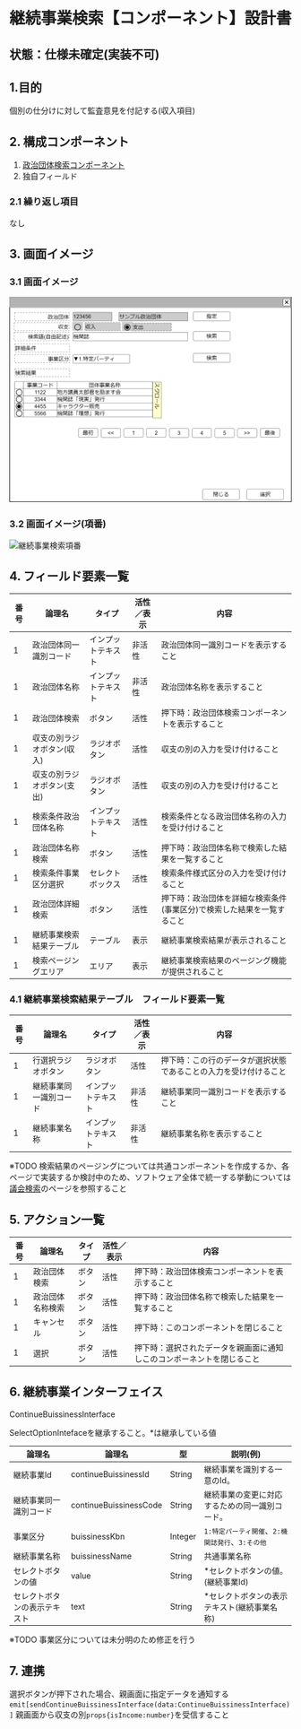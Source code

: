 ﻿# 継続事業検索【コンポーネント】設計書

## 状態：仕様未確定(実装不可)

## 1.目的

個別の仕分けに対して監査意見を付記する(収入項目)

## 2. 構成コンポーネント

1. [政治団体検索コンポーネント](../search_politic_orgnization/search_politic_orgnization.md)
2. 独自フィールド

### 2.1 繰り返し項目

なし

## 3. 画面イメージ

### 3.1 画面イメージ

![継続事業検索](image/継続事業検索.drawio.png)

### 3.2 画面イメージ(項番)

![継続事業検索項番](image/継続事業検索項番.drawio.png)

## 4. フィールド要素一覧

| 番号 |           論理名           |       タイプ       | 活性／表示 |                                  内容                                  |
| ---- | -------------------------- | ------------------ | ---------- | ---------------------------------------------------------------------- |
| 1    | 政治団体同一識別コード     | インプットテキスト | 非活性     | 政治団体同一識別コードを表示すること                                   |
| 1    | 政治団体名称               | インプットテキスト | 非活性     | 政治団体名称を表示すること                                             |
| 1    | 政治団体検索               | ボタン             | 活性       | 押下時：政治団体検索コンポーネントを表示すること                       |
| 1    | 収支の別ラジオボタン(収入) | ラジオボタン       | 活性       | 収支の別の入力を受け付けること                                         |
| 1    | 収支の別ラジオボタン(支出) | ラジオボタン       | 活性       | 収支の別の入力を受け付けること                                         |
| 1    | 検索条件政治団体名称       | インプットテキスト | 活性       | 検索条件となる政治団体名称の入力を受け付けること                       |
| 1    | 政治団体名称検索           | ボタン             | 活性       | 押下時：政治団体名称で検索した結果を一覧すること                       |
| 1    | 検索条件事業区分選択       | セレクトボックス   | 活性       | 検索条件様式区分の入力を受け付けること                                 |
| 1    | 政治団体詳細検索           | ボタン             | 活性       | 押下時：政治団体を詳細な検索条件(事業区分)で検索した結果を一覧すること |
| 1    | 継続事業検索結果テーブル   | テーブル           | 表示       | 継続事業検索結果が表示されること                                       |
| 1    | 検索ページングエリア       | エリア             | 表示       | 継続事業検索結果のページング機能が提供されること                       |

### 4.1 継続事業検索結果テーブル　フィールド要素一覧

| 番号 |         論理名         |       タイプ       | 活性／表示 |                               内容                               |
| ---- | ---------------------- | ------------------ | ---------- | ---------------------------------------------------------------- |
| 1    | 行選択ラジオボタン     | ラジオボタン       | 活性       | 押下時：この行のデータが選択状態であることの入力を受け付けること |
| 1    | 継続事業同一識別コード | インプットテキスト | 非活性     | 継続事業同一識別コードを表示すること                             |
| 1    | 継続事業名称           | インプットテキスト | 非活性     | 継続事業名称を表示すること                                       |

※TODO 検索結果のページングについては共通コンポーネントを作成するか、各ページで実装するか検討中のため、ソフトウェア全体で統一する挙動については[議会検索](../serach_paliament/serach_paliament.md)のページを参照すること

## 5. アクション一覧

| 番号 |      論理名      | タイプ | 活性／表示 |                                  内容                                  |
| ---- | ---------------- | ------ | ---------- | ---------------------------------------------------------------------- |
| 1    | 政治団体検索     | ボタン | 活性       | 押下時：政治団体検索コンポーネントを表示すること                       |
| 1    | 政治団体名称検索 | ボタン | 活性       | 押下時：政治団体名称で検索した結果を一覧すること                       |
| 1    | キャンセル       | ボタン | 活性       | 押下時：このコンポーネントを閉じること                                 |
| 1    | 選択             | ボタン | 活性       | 押下時：選択されたデータを親画面に通知しこのコンポーネントを閉じること |

## 6. 継続事業インターフェイス

ContinueBuissinessInterface

SelectOptionIntefaceを継承すること。*は継承している値

 |            論理名            |         論理名         |   型    |                     説明(例)                     |
 | ---------------------------- | ---------------------- | ------- | ------------------------------------------------ |
 | 継続事業Id                   | continueBuissinessId   | String  | 継続事業を識別する一意のId。                     |
 | 継続事業同一識別コード       | continueBuissinessCode | String  | 継続事業の変更に対応するための同一識別コード。   |
 | 事業区分                     | buissinessKbn          | Integer | `1:特定パーティ開催`、`2:機関誌発行`、`3:その他` |
 | 継続事業名称                 | buissinessName         | String  | 共通事業名称                                     |
 | セレクトボタンの値           | value                  | String  | *セレクトボタンの値。(継続事業Id)                |
 | セレクトボタンの表示テキスト | text                   | String  | *セレクトボタンの表示テキスト(継続事業名称)      |

※TODO 事業区分については未分明のため修正を行う

## 7. 連携

選択ボタンが押下された場合、親画面に指定データを通知する`emit[sendContinueBuissinessInterface(data:ContinueBuissinessInterface)]`
親画面から収支の別`props{isIncome:number}`を受信すること
